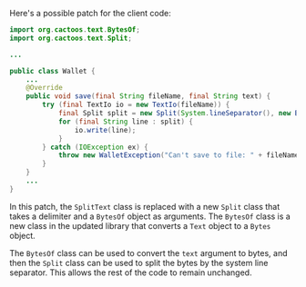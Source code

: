 Here's a possible patch for the client code:
```java
import org.cactoos.text.BytesOf;
import org.cactoos.text.Split;

...

public class Wallet {
    ...
    @Override
    public void save(final String fileName, final String text) {
        try (final TextIo io = new TextIo(fileName)) {
            final Split split = new Split(System.lineSeparator(), new BytesOf(text));
            for (final String line : split) {
                io.write(line);
            }
        } catch (IOException ex) {
            throw new WalletException("Can't save to file: " + fileName, ex);
        }
    }
    ...
}
```
In this patch, the `SplitText` class is replaced with a new `Split` class that takes a delimiter and a `BytesOf` object as arguments. The `BytesOf` class is a new class in the updated library that converts a `Text` object to a `Bytes` object.

The `BytesOf` class can be used to convert the `text` argument to bytes, and then the `Split` class can be used to split the bytes by the system line separator. This allows the rest of the code to remain unchanged.